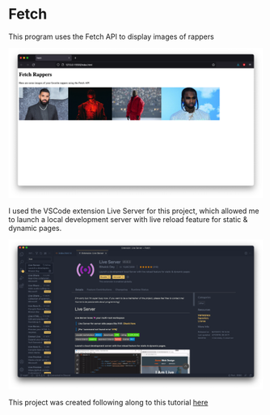 # Fetch
 This program uses the Fetch API to display images of rappers
 
![](images/screenshot.png)

I used the VSCode extension Live Server for this project, which allowed me to launch a local development server with live reload feature for static & dynamic pages.

![](images/liveserver.png)
 
 This project was created following along to this tutorial <a href="https://www.youtube.com/watch?v=tc8DU14qX6I">here</a>
